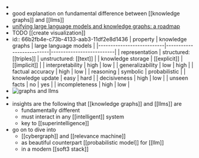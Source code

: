 -
- good explanation on fundamental difference between [[knowledge graphs]] and [[llms]]
- [unifying large language models and knowledge graphs: a roadmap](https://cyb.ai/oracle/ask/QmdGEYVKo1sRURzbj83UMtr77EL6GHUB2taJbnpTynEQKT)
- TODO [[create visualization]]
- id:: 66b2fb4e-c73b-4133-aab3-11df2e8d1436
  | property                  | knowledge graphs         | large language models   |
  |---------------------------|--------------------------|--------------------------|
  | representation            | structured: [[triples]]     | unstructured: [[text]]      |
  | knowledge storage         | [[explicit]]                 | [[implicit]]                 |
  | interpretability          | high                     | low                      |
  | generalizability          | low                      | high                     |
  | factual accuracy          | high                     | low                 |
  | reasoning         | symbolic                 | probabilistic            |
  | knowledge update          | easy              | hard                     |
  | decisiveness              | high                     | low                      |
  | unseen facts              | no                  | yes          |
  | incompleteness            | high                 | low                     |
- ![graphs and llms](https://emerald-raw-leopon-384.mypinata.cloud/ipfs/QmZoAhUsB1KAEbnLCWcMAohtWsAXCDZuetJALrEe5JEnSC)
-
- insights are the following that [[knowledge graphs]] and [[llms]] are
	- fundamentally different
	- must interact in any [[intelligent]] system
	- key to [[superintelligence]]
- go on to dive into
	- [[cybergraph]] and [[relevance machine]]
	- as beautiful counterpart [[probabilistic model]] for [[llm]]
	- in a modern [[soft3 stack]]